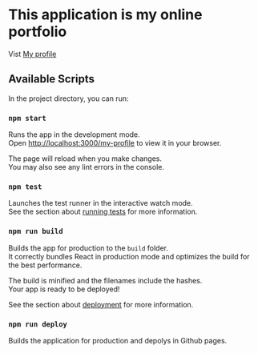 # This application is my online portfolio

Vist [My profile](https://vamshikampalli.github.io/my-profile/)

## Available Scripts

In the project directory, you can run:

### `npm start`

Runs the app in the development mode.\
Open [http://localhost:3000/my-profile](http://localhost:3000/my-profile) to view it in your browser.

The page will reload when you make changes.\
You may also see any lint errors in the console.

### `npm test`

Launches the test runner in the interactive watch mode.\
See the section about [running tests](https://facebook.github.io/create-react-app/docs/running-tests) for more information.

### `npm run build`

Builds the app for production to the `build` folder.\
It correctly bundles React in production mode and optimizes the build for the best performance.

The build is minified and the filenames include the hashes.\
Your app is ready to be deployed!

See the section about [deployment](https://facebook.github.io/create-react-app/docs/deployment) for more information.

### `npm run deploy`

Builds the application for production and depolys in Github pages.
